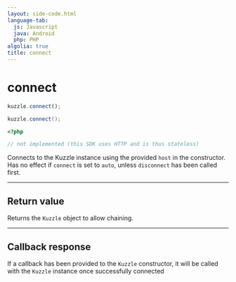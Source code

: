 ```yaml
---
layout: side-code.html
language-tab:
  js: Javascript
  java: Android
  php: PHP
algolia: true
title: connect
---
```


# connect

```js
kuzzle.connect();
```

```java
kuzzle.connect();
```

```php
<?php

// not implemented (this SDK uses HTTP and is thus stateless)
```

Connects to the Kuzzle instance using the provided `host` in the constructor.
Has no effect if ``connect`` is set to ``auto``, unless ``disconnect`` has been called first.

---

## Return value

Returns the `Kuzzle` object to allow chaining.

---

## Callback response

If a callback has been provided to the `Kuzzle` constructor, it will be called with the `Kuzzle` instance once successfully connected
